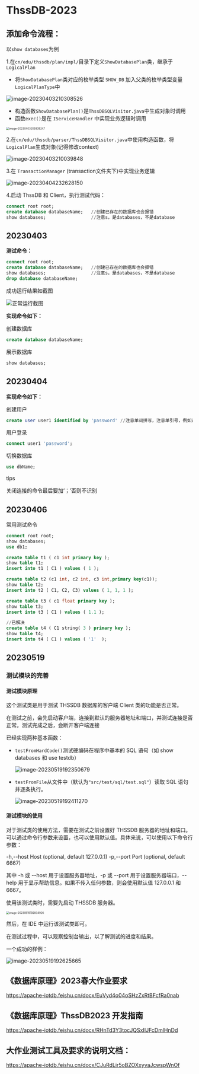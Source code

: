 # ThssDB-2023


## 添加命令流程：

以`show databases`为例

1.在`cn/edu/thssdb/plan/impl/`目录下定义`ShowDatabasePlan`类，继承于`LogicalPlan`

* 将`ShowDatabasePlan`类对应的枚举类型 `SHOW_DB` 加入父类的枚举类型变量`LogicalPlanType`中

![image-20230403210308526](public/image-20230403210308526.png)

* 构造函数`ShowDatabasePlan()`是`ThssDBSQLVisitor.java`中生成对象时调用
* 函数`exec()`是在 `IServiceHandler` 中实现业务逻辑时调用

<img src="public/image-20230403205939247.png" alt="image-20230403205939247" style="zoom:50%;" />

2.在`cn/edu/thssdb/parser/ThssDBSQLVisitor.java`中使用构造函数，将`LogicalPlan`生成对象(记得修改context)

![image-20230403210039848](public/image-20230403210039848.png)

3.在 `TransactionManager` (transaction文件夹下)中实现业务逻辑

![image-20230404232628150](public/image-20230404232628150.png)

4.启动 ThssDB 和 Client，执行测试代码：

```sql
connect root root;				
create database databaseName;	//创建已存在的数据库也会报错
show databases;					//注意s，是databases，不是database
```
## 20230403

**测试命令：**

```sql
connect root root;				
create database databaseName;	//创建已存在的数据库也会报错
show databases;					//注意s，是databases，不是database
drop database databaseName;
```

成功运行结果如截图

![正常运行截图](public/image-20230403202111918.png)

**实现命令如下：**

创建数据库

```sql
create database databaseName;
```

展示数据库

```sql
show databases;
```
## 20230404

**实现命令如下：**

创建用户

```sql
create user user1 identified by 'password' //注意单词拼写，注意单引号，例如这个语句创建的用户名密码对为(user1,'password')
```

用户登录

```sql
connect user1 'password';
```

切换数据库

```SQL
use dbName;
```

tips

关闭连接的命令最后要加‘；’否则不识别

## 20230406

常用测试命令

```sql
connect root root;
show databases;
use db1;

create table t1 ( c1 int primary key );
show table t1;
insert into t1 ( C1 ) values ( 1 );

create table t2 (c1 int, c2 int, c3 int,primary key(c1));
show table t2;
insert into t2 ( C1, C2, C3) values ( 1, 1, 1 );

create table t3 ( c1 float primary key ); 
show table t3;
insert into t3 ( C1 ) values ( 1.1 );

//已解决
create table t4 ( C1 string( 3 ) primary key ); 
show table t4;
insert into t4 ( C1 ) values ( '1'  );
```

## 20230519

### 测试模块的完善

#### 测试模块原理

这个测试类是用于测试 THSSDB 数据库的客户端 Client 类的功能是否正常。

在测试之前，会先启动客户端，连接到默认的服务器地址和端口，并测试连接是否正常。测试完成之后，会断开客户端连接

已经实现两种基本函数：

* `testFromHardCode()`测试硬编码在程序中基本的 SQL 语句（如 show databases 和 use testdb）

  ![image-20230519192350679](public/image-20230519192350679.png)

* `testFromFile`从文件中（默认为`"src/test/sql/test.sql"`）读取 SQL 语句并逐条执行。

  ![image-20230519192411270](public/image-20230519192411270.png)

#### 测试模块的使用

对于测试类的使用方法，需要在测试之前设置好 THSSDB 服务器的地址和端口。可以通过命令行参数来设置，也可以使用默认值。具体来说，可以使用以下命令行参数：

-h,--host <arg> Host (optional, default 127.0.0.1)
-p,--port <arg> Port (optional, default 6667)

其中 -h 或 --host 用于设置服务器地址，-p 或 --port 用于设置服务器端口，--help 用于显示帮助信息。如果不传入任何参数，则会使用默认值 127.0.0.1 和 6667。



使用该测试类时，需要先启动 THSSDB 服务器。

<img src="public/image-20230519192834926.png" alt="image-20230519192834926" style="zoom:50%;" />

然后，在 IDE 中运行该测试类即可。

在测试过程中，可以观察控制台输出，以了解测试的进度和结果。

一个成功的样例：

![image-20230519192625665](public/image-20230519192625665.png)

## 《数据库原理》2023春大作业要求

https://apache-iotdb.feishu.cn/docx/EuVyd4o04oSHzZxRtBFcfRa0nab

## 《数据库原理》ThssDB2023 开发指南

https://apache-iotdb.feishu.cn/docx/RHnTd3Y3tocJQSxIIJFcDmlHnDd

## 大作业测试工具及要求的说明文档：
https://apache-iotdb.feishu.cn/docx/CJuRdLir5oBZOXxyvaJcwspWnOf
